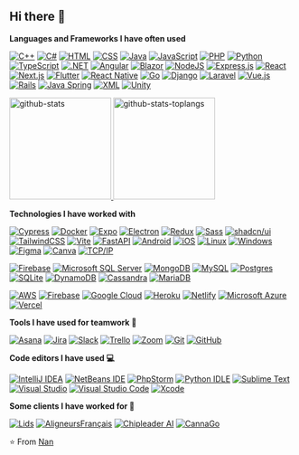 ## Hi there 👋

<!--
**mypartner007/mypartner007** is a ✨ _special_ ✨ repository because its `README.md` (this file) appears on your GitHub profile.

Here are some ideas to get you started:

- 🔭 I’m currently working on ...
- 🌱 I’m currently learning ...
- 👯 I’m looking to collaborate on ...
- 🤔 I’m looking for help with ...
- 💬 Ask me about ...
- 📫 How to reach me: ...
- 😄 Pronouns: ...
- ⚡ Fun fact: ...
-->


**Languages and Frameworks I have often used**

[![C++](https://img.shields.io/badge/C++-%2300599C.svg?logo=c%2B%2B&logoColor=white)](#)
[![C#](https://custom-icon-badges.demolab.com/badge/C%23-%23239120.svg?logo=cshrp&logoColor=white)](#)
[![HTML](https://img.shields.io/badge/HTML-%23E34F26.svg?logo=html5&logoColor=white)](#)
[![CSS](https://img.shields.io/badge/CSS-1572B6?logo=css3&logoColor=fff)](#)
[![Java](https://img.shields.io/badge/Java-%23ED8B00.svg?logo=openjdk&logoColor=white)](#)
[![JavaScript](https://img.shields.io/badge/JavaScript-F7DF1E?logo=javascript&logoColor=000)](#)
[![PHP](https://img.shields.io/badge/php-%23777BB4.svg?&logo=php&logoColor=white)](#)
[![Python](https://img.shields.io/badge/Python-3776AB?logo=python&logoColor=fff)](#)
[![TypeScript](https://img.shields.io/badge/TypeScript-3178C6?logo=typescript&logoColor=fff)](#)
[![.NET](https://img.shields.io/badge/.NET-512BD4?logo=dotnet&logoColor=fff)](#)
[![Angular](https://img.shields.io/badge/Angular-%23DD0031.svg?logo=angular&logoColor=white)](#)
[![Blazor](https://img.shields.io/badge/Blazor-512BD4?logo=blazor&logoColor=fff)](#)
[![NodeJS](https://img.shields.io/badge/Node.js-6DA55F?logo=node.js&logoColor=white)](#)
[![Express.js](https://img.shields.io/badge/Express.js-%23404d59.svg?logo=express&logoColor=%2361DAFB)](#)
[![React](https://img.shields.io/badge/React-%2320232a.svg?logo=react&logoColor=%2361DAFB)](#)
[![Next.js](https://img.shields.io/badge/Next.js-black?logo=next.js&logoColor=white)](#)
[![Flutter](https://img.shields.io/badge/Flutter-02569B?logo=flutter&logoColor=fff)](#)
[![React Native](https://img.shields.io/badge/React_Native-%2320232a.svg?logo=react&logoColor=%2361DAFB)](#)
[![Go](https://img.shields.io/badge/Go-%2300ADD8.svg?&logo=go&logoColor=white)](#)
[![Django](https://img.shields.io/badge/Django-%23092E20.svg?logo=django&logoColor=white)](#)
[![Laravel](https://img.shields.io/badge/Laravel-%23FF2D20.svg?logo=laravel&logoColor=white)](#)
[![Vue.js](https://img.shields.io/badge/Vue.js-4FC08D?logo=vuedotjs&logoColor=fff)](#)
[![Rails](https://img.shields.io/badge/Rails-%23CC0000.svg?logo=ruby-on-rails&logoColor=white)](#)
[![Java Spring](https://img.shields.io/badge/-Spring-000000?style=flat&logo=spring&logoColor=6DB33F)](#)
[![XML](https://img.shields.io/badge/XML-767C52?logo=xml&logoColor=fff)](#)
[![Unity](https://img.shields.io/badge/Unity-%23000000.svg?logo=unity&logoColor=white)](#)


<p>
  <a href="https://github.com/mypartner007" target="_blank" rel="noopener noreferrer">
    <img
      height="180em"
      src="https://satoshj-readme-state.vercel.app/api?username=mypartner007&hide=contribs&show_icons=true&count_private=true&include_all_commits=true&disable_animations=false&hide_border=true&bg_color=FFFFFF00&text_color=05CCB2&icon_color=FFFFFF&title_color=FFFFFF"
      alt='github-stats'
    />
    <img
      height="180em"
      src="https://satoshj-readme-state.vercel.app/api/top-langs?username=mypartner007&show_icons=true&langs_count=8&layout=compact&hide_border=true&bg_color=FFFFFF00&text_color=05CCB2&icon_color=FFFFFF&title_color=FFFFFF"
      alt='github-stats-toplangs'
    />
  </a>
</p>

**Technologies I have worked with**

[![Cypress](https://img.shields.io/badge/Cypress-69D3A7?logo=cypress&logoColor=fff)](#)
[![Docker](https://img.shields.io/badge/Docker-2496ED?logo=docker&logoColor=fff)](#)
[![Expo](https://img.shields.io/badge/Expo-000020?logo=expo&logoColor=fff)](#)
[![Electron](https://img.shields.io/badge/Electron-2B2E3A?logo=electron&logoColor=fff)](#)
[![Redux](https://img.shields.io/badge/Redux-764ABC?logo=redux&logoColor=fff)](#)
[![Sass](https://img.shields.io/badge/Sass-C69?logo=sass&logoColor=fff)](#)
[![shadcn/ui](https://img.shields.io/badge/shadcn%2Fui-000?logo=shadcnui&logoColor=fff)](#)
[![TailwindCSS](https://img.shields.io/badge/Tailwind%20CSS-%2338B2AC.svg?logo=tailwind-css&logoColor=white)](#)
[![Vite](https://img.shields.io/badge/Vite-646CFF?logo=vite&logoColor=fff)](#)
[![FastAPI](https://img.shields.io/badge/FastAPI-009485.svg?logo=fastapi&logoColor=white)](#)
[![Android](https://img.shields.io/badge/Android-3DDC84?logo=android&logoColor=white)](#)
[![iOS](https://img.shields.io/badge/iOS-000000?&logo=apple&logoColor=white)](#)
[![Linux](https://img.shields.io/badge/Linux-FCC624?logo=linux&logoColor=black)](#)
[![Windows](https://custom-icon-badges.demolab.com/badge/Windows-0078D6?logo=windows11&logoColor=white)](#)
[![Figma](https://img.shields.io/badge/Figma-F24E1E?logo=figma&logoColor=white)](#)
[![Canva](https://img.shields.io/badge/Canva-%2300C4CC.svg?&logo=Canva&logoColor=white)](#)
[![TCP/IP](https://img.shields.io/badge/-TCP/IP-000000?style=flat&logo=cisco&logoColor=white)](#)

[![Firebase](https://img.shields.io/badge/Firebase-039BE5?logo=Firebase&logoColor=white)](#)
[![Microsoft SQL Server](https://custom-icon-badges.demolab.com/badge/Microsoft%20SQL%20Server-CC2927?logo=mssqlserver-white&logoColor=white)](#)
[![MongoDB](https://img.shields.io/badge/MongoDB-%234ea94b.svg?logo=mongodb&logoColor=white)](#)
[![MySQL](https://img.shields.io/badge/MySQL-4479A1?logo=mysql&logoColor=fff)](#)
[![Postgres](https://img.shields.io/badge/Postgres-%23316192.svg?logo=postgresql&logoColor=white)](#)
[![SQLite](https://img.shields.io/badge/SQLite-%2307405e.svg?logo=sqlite&logoColor=white)](#)
[![DynamoDB](https://img.shields.io/badge/DynamoDB-4053D6?logo=amazondynamodb&logoColor=fff)](#)
[![Cassandra](https://img.shields.io/badge/Cassandra-%231287B1.svg?logo=apache-cassandra&logoColor=white)](#)
[![MariaDB](https://img.shields.io/badge/MariaDB-003545?logo=mariadb&logoColor=white)](#)

[![AWS](https://img.shields.io/badge/AWS-%23FF9900.svg?logo=amazon-web-services&logoColor=white)](#)
[![Firebase](https://img.shields.io/badge/Firebase-039BE5?logo=Firebase&logoColor=white)](#)
[![Google Cloud](https://img.shields.io/badge/Google%20Cloud-%234285F4.svg?logo=google-cloud&logoColor=white)](#)
[![Heroku](https://img.shields.io/badge/Heroku-430098?logo=heroku&logoColor=fffe)](#)
[![Netlify](https://img.shields.io/badge/Netlify-%23000000.svg?logo=netlify&logoColor=#00C7B7)](#)
[![Microsoft Azure](https://custom-icon-badges.demolab.com/badge/Microsoft%20Azure-0089D6?logo=msazure&logoColor=white)](#)
[![Vercel](https://img.shields.io/badge/Vercel-%23000000.svg?logo=vercel&logoColor=white)](#)


**Tools I have used for teamwork 🤝**

[![Asana](https://img.shields.io/badge/Asana-F06A6A?logo=asana&logoColor=fff)](#)
[![Jira](https://img.shields.io/badge/Jira-0052CC?logo=jira&logoColor=fff)](#)
[![Slack](https://img.shields.io/badge/Slack-4A154B?logo=slack&logoColor=fff)](#)
[![Trello](https://img.shields.io/badge/Trello-0052CC?logo=trello&logoColor=fff)](#)
[![Zoom](https://img.shields.io/badge/Zoom-2D8CFF?logo=zoom&logoColor=white)](#)
[![Git](https://img.shields.io/badge/-Git-000000?style=flat&logo=git&logoColor=F05032)](#)
[![GitHub](https://img.shields.io/badge/-GitHub-000000?style=flat&logo=github&logoColor=FFFFFF)](#)


**Code editors I have used 💻**

[![IntelliJ IDEA](https://img.shields.io/badge/IntelliJIDEA-000000.svg?logo=intellij-idea&logoColor=white)](#)
[![NetBeans IDE](https://img.shields.io/badge/NetBeans%20IDE-1B6AC6.svg?logo=apache-netbeans-ide&logoColor=white)](#)
[![PhpStorm](https://img.shields.io/badge/PhpStorm-000?logo=phpstorm&logoColor=fff)](#)
[![Python IDLE](https://img.shields.io/badge/Python%20IDLE-3776AB?logo=python&logoColor=fff)](#)
[![Sublime Text](https://img.shields.io/badge/Sublime%20Text-%23575757.svg?logo=sublime-text&logoColor=important)](#)
[![Visual Studio](https://custom-icon-badges.demolab.com/badge/Visual%20Studio-5C2D91.svg?&logo=visual-studio&logoColor=white)](#)
[![Visual Studio Code](https://custom-icon-badges.demolab.com/badge/Visual%20Studio%20Code-0078d7.svg?logo=vsc&logoColor=white)](#)
[![Xcode](https://img.shields.io/badge/Xcode-007ACC?logo=Xcode&logoColor=white)](#)


**Some clients I have worked for 💼**

[![Lids](https://img.shields.io/badge/-&nbsp;Lids-ED8B00?style=flat)](https://www.lids.com/)
[![AligneursFrançais](https://img.shields.io/badge/-&nbsp;Aligneurs&nbsp;Français-ED8B00?style=flat)](https://app.aligneursfrancais.com)
[![Chipleader AI](https://img.shields.io/badge/-&nbsp;ChipLeaderAI-ED8B00?style=flat)](https://ai.chipleader.com)
[![CannaGo](https://img.shields.io/badge/-&nbsp;CannaGo-ED8B00?style=flat)](https://canngo.express/)


⭐️ From [Nan](https://github.com/mypartner007)
